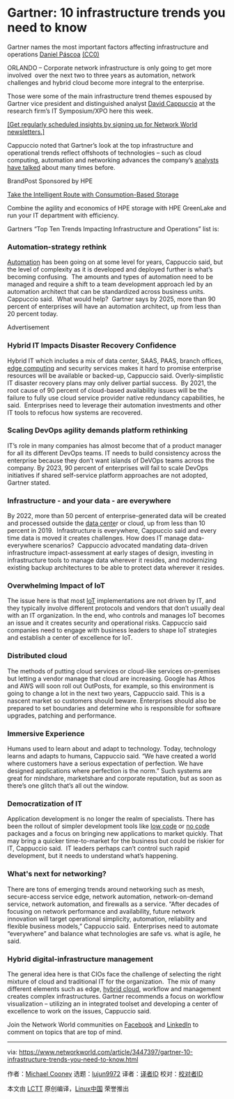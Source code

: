 [#]: collector: (lujun9972)
[#]: translator: ( )
[#]: reviewer: ( )
[#]: publisher: ( )
[#]: url: ( )
[#]: subject: (Gartner: 10 infrastructure trends you need to know)
[#]: via: (https://www.networkworld.com/article/3447397/gartner-10-infrastructure-trends-you-need-to-know.html)
[#]: author: (Michael Cooney https://www.networkworld.com/author/Michael-Cooney/)

Gartner: 10 infrastructure trends you need to know
======
Gartner names the most important factors affecting infrastructure and operations
[Daniel Páscoa][1] [(CC0)][2]

ORLANDO – Corporate network infrastructure is only going to get more  involved  over the next two to three years as automation, network challenges and hybrid cloud become more integral to the enterprise.

Those were some of the main infrastructure trend themes espoused by Gartner vice president and distinguished analyst [David Cappuccio][3] at the research firm’s IT Symposium/XPO here this week.

[[Get regularly scheduled insights by signing up for Network World newsletters.]][4]

Cappuccio noted that Gartner’s look at the top infrastructure and operational trends reflect offshoots of technologies – such as cloud computing, automation and networking advances the company’s [analysts have talked][5] about many times before.

[][6]

BrandPost Sponsored by HPE

[Take the Intelligent Route with Consumption-Based Storage][6]

Combine the agility and economics of HPE storage with HPE GreenLake and run your IT department with efficiency.

Gartners “Top Ten Trends Impacting Infrastructure and Operations” list is:

### Automation-strategy rethink

[Automation][7] has been going on at some level for years, Cappuccio said, but the level of complexity as it is developed and deployed further is what’s becoming confusing.  The amounts and types of automation need to be managed and require a shift to a team development approach led by an automation architect that can be standardized across business units. Cappuccio said.  What would help?  Gartner says by 2025, more than 90 percent of enterprises will have an automation architect, up from less than 20 percent today.

Advertisement

### Hybrid IT Impacts Disaster Recovery Confidence

Hybrid IT which includes a mix of data center, SAAS, PAAS, branch offices, [edge computing][8] and security services makes it hard to promise enterprise resources will be available or backed-up, Cappuccio said. Overly-simplistic IT disaster recovery plans may only deliver partial success.  By 2021, the root cause of 90 percent of cloud-based availability issues will be the failure to fully use cloud service provider native redundancy capabilities, he said.  Enterprises need to leverage their automation investments and other IT tools to refocus how systems are recovered.

### Scaling DevOps agility demands platform rethinking

IT’s role in many companies has almost become that of a product manager for all its different DevOps teams. IT needs to build consistency across the enterprise because they don’t want islands of DeVOps teams across the company. By 2023, 90 percent of enterprises will fail to scale DevOps initiatives if shared self-service platform approaches are not adopted, Gartner stated. 

### Infrastructure - and your data - are everywhere

By 2022, more than 50 percent of enterprise-generated data will be created and processed outside the [data cente][9]r or cloud, up from less than 10 percent in 2019.  Infrastructure is everywhere, Cappuccio said and every time data is moved it creates challenges. How does IT manage data-everywhere scenarios?  Cappuccio advocated mandating data-driven infrastructure impact-assessment at early stages of design, investing in infrastructure tools to manage data wherever it resides, and modernizing existing backup architectures to be able to protect data wherever it resides.

### Overwhelming Impact of IoT

The issue here is that most [IoT][10] implementations are not driven by IT, and they typically involve different protocols and vendors that don’t usually deal with an IT organization. In the end, who controls and manages IoT becomes an issue and it creates security and operational risks. Cappuccio said companies need to engage with business leaders to shape IoT strategies and establish a center of excellence for IoT.

### Distributed cloud

The methods of putting cloud services or cloud-like services on-premises but letting a vendor manage that cloud are increasing. Google has Athos and AWS will soon roll out OutPosts, for example, so this environment is going to change a lot in the next two years, Cappuccio said. This is a nascent market so customers should beware. Enterprises should also be prepared to set boundaries and determine who is responsible for software upgrades, patching and performance.

### Immersive Experience

Humans used to learn about and adapt to technology. Today, technology learns and adapts to humans, Cappuccio said. “We have created a world where customers have a serious expectation of perfection. We have designed applications where perfection is the norm.” Such systems are great for mindshare, marketshare and corporate reputation, but as soon as there’s one glitch that’s all out the window.

### Democratization of IT

Application development is no longer the realm of specialists. There has been the rollout of simpler development tools like [low code][11] or [no code][12] packages and a focus on bringing new applications to market quickly. That may bring a quicker time-to-market for the business but could be riskier for IT, Cappuccio said.  IT leaders perhaps can’t control such rapid development, but it needs to understand what’s happening.

### What's next for networking?

There are tons of emerging trends around networking such as mesh, secure-access service edge, network automation, network-on-demand service, network automation, and firewalls as a service. “After decades of focusing on network performance and availability, future network innovation will target operational simplicity, automation, reliability and flexible business models,” Cappuccio said.  Enterprises need to automate “everywhere” and balance what technologies are safe vs. what is agile, he said.

### Hybrid digital-infrastructure management

The general idea here is that CIOs face the challenge of selecting the right mixture of cloud and traditional IT for the organization.  The mix of many different elements such as edge, [hybrid cloud][13], workflow and management creates complex infrastructures. Gartner recommends a focus on workflow visualization – utilizing an in integrated toolset and developing a center of excellence to work on the issues, Cappuccio said.

Join the Network World communities on [Facebook][14] and [LinkedIn][15] to comment on topics that are top of mind.

--------------------------------------------------------------------------------

via: https://www.networkworld.com/article/3447397/gartner-10-infrastructure-trends-you-need-to-know.html

作者：[Michael Cooney][a]
选题：[lujun9972][b]
译者：[译者ID](https://github.com/译者ID)
校对：[校对者ID](https://github.com/校对者ID)

本文由 [LCTT](https://github.com/LCTT/TranslateProject) 原创编译，[Linux中国](https://linux.cn/) 荣誉推出

[a]: https://www.networkworld.com/author/Michael-Cooney/
[b]: https://github.com/lujun9972
[1]: https://unsplash.com/photos/tjiPN3e45WE
[2]: https://creativecommons.org/publicdomain/zero/1.0/
[3]: https://www.linkedin.com/in/davecappuccio/
[4]: https://www.networkworld.com/newsletters/signup.html
[5]: https://www.networkworld.com/article/2160904/gartner--10-critical-it-trends-for-the-next-five-years.html
[6]: https://www.networkworld.com/article/3440100/take-the-intelligent-route-with-consumption-based-storage.html?utm_source=IDG&utm_medium=promotions&utm_campaign=HPE20773&utm_content=sidebar ( Take the Intelligent Route with Consumption-Based Storage)
[7]: https://www.networkworld.com/article/3223189/how-network-automation-can-speed-deployments-and-improve-security.html
[8]: https://www.networkworld.com/article/3224893/what-is-edge-computing-and-how-it-s-changing-the-network.html
[9]: https://www.networkworld.com/article/3223692/what-is-a-data-centerhow-its-changed-and-what-you-need-to-know.html
[10]: https://www.networkworld.com/article/3207535/what-is-iot-how-the-internet-of-things-works.html
[11]: https://www.mendix.com/low-code-guide/
[12]: https://kissflow.com/no-code/
[13]: https://www.networkworld.com/article/3268448/what-is-hybrid-cloud-really-and-whats-the-best-strategy.html
[14]: https://www.facebook.com/NetworkWorld/
[15]: https://www.linkedin.com/company/network-world
